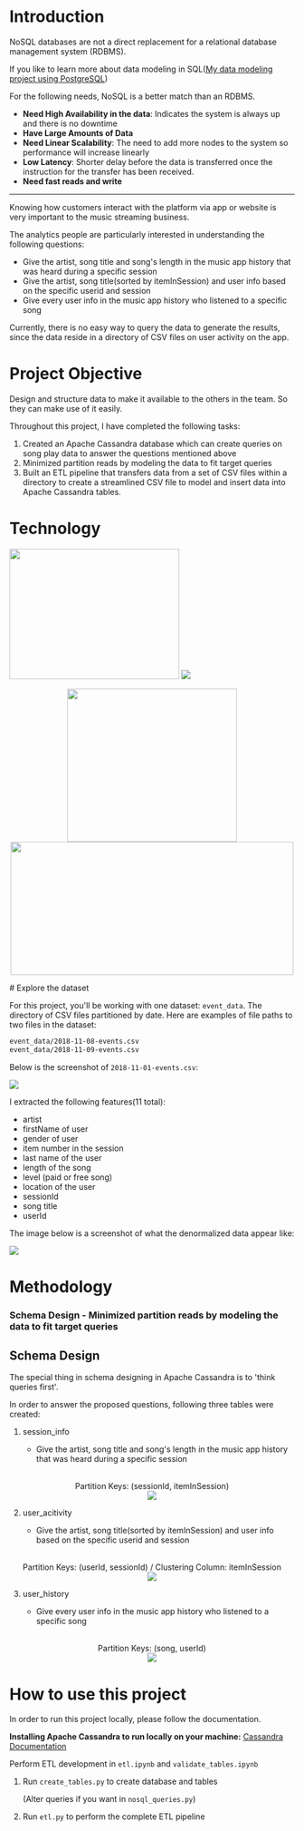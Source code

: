 # Introduction

NoSQL databases are not a direct replacement for a relational database management system (RDBMS).  

If you like to learn more about data modeling in SQL([My data modeling project using PostgreSQL](https://github.com/dar1enyang/Data-Modeling-PostgreSQL))

For the following needs, NoSQL is a better match than an RDBMS.

+ **Need High Availability in the data**: Indicates the system is always up and there is no downtime
+ **Have Large Amounts of Data**
+ **Need Linear Scalability**: The need to add more nodes to the system so performance will increase linearly
+ **Low Latency**: Shorter delay before the data is transferred once the instruction for the transfer has been received.
+ **Need fast reads and write**

---

Knowing how customers interact with the platform via app or website is very important to the music streaming business. 

The analytics people are particularly interested in understanding the following questions:

+ Give the artist, song title and song's length in the music app history that was heard during  a specific session
+ Give the artist, song title(sorted by itemInSession) and user info based on the specific userid and session
+ Give every user info in the music app history who listened to a specific song

Currently, there is no easy way to query the data to generate the results, since the data reside in a directory of CSV files on user activity on the app.



# Project Objective

Design and structure data to make it available to the others in the team. So they can make use of it easily.

Throughout this project, I have completed the following tasks:

1. Created an Apache Cassandra database which can create queries on song play data to answer the questions mentioned above
2. Minimized partition reads by modeling the data to fit target queries
3. Built an ETL pipeline that transfers data from a set of CSV files within a directory to create a streamlined CSV file to model and insert data into Apache Cassandra tables.



# Technology 

<p>
   <img height="230" width="300" src="https://ws3.sinaimg.cn/large/006tNc79ly1g2btcxl58xj318r0u0tgv.jpg" />
   <img   src="https://ws2.sinaimg.cn/large/006tNc79ly1g2bsv06jf3j30gp05njtd.jpg" />
</p>

<p align="middle">
  <img height="270" width="300" src="https://ws3.sinaimg.cn/large/006tNc79ly1g2btcxl58xj318r0u0tgv.jpg" />
  <img height="235" width="500" src="https://ws2.sinaimg.cn/large/006tNc79ly1g2bsv06jf3j30gp05njtd.jpg" />
</p>
# Explore the dataset

For this project, you'll be working with one dataset: `event_data`. The directory of CSV files partitioned by date. Here are examples of file paths to two files in the dataset:

```txt
event_data/2018-11-08-events.csv
event_data/2018-11-09-events.csv
```

Below is the screenshot of `2018-11-01-events.csv`:

![](https://ws3.sinaimg.cn/large/006tNc79ly1g2bv8lpy9dj32260iehas.jpg)

I extracted the following features(11 total): 

- artist 
- firstName of user
- gender of user
- item number in the session
- last name of the user
- length of the song
- level (paid or free song)
- location of the user
- sessionId
- song title
- userId

The image below is a screenshot of what the denormalized data  appear like: 

![](https://ws3.sinaimg.cn/large/006tNc79ly1g2bv4vvcl7j319i0enajs.jpg)



# Methodology 

### Schema Design - Minimized partition reads by modeling the data to fit target queries

## Schema Design
The special thing in schema designing in Apache Cassandra is to 'think queries first'.

In order to answer the proposed questions, following three tables were created: 

1. session_info

   + Give the artist, song title and song's length in the music app history that was heard during  a specific session

<p align="center">
  <br>Partition Keys: (sessionId, itemInSession) <br>
    <img src="https://ws2.sinaimg.cn/large/006tNc79ly1g2bvj1de8dj304r03ea9y.jpg" />
</p>   


2. user_acitivity

   + Give the artist, song title(sorted by itemInSession) and user info based on the specific userid and session

<p align="center">
  <br>Partition Keys: (userId, sessionId) / Clustering Column: itemInSession <br>
    <img src="https://ws3.sinaimg.cn/large/006tNc79ly1g2bvjbg53fj304x044aa0.jpg" />
</p>



3. user_history

   + Give every user info in the music app history who listened to a specific song

<p align="center">
  <br>Partition Keys: (song, userId) <br>
    <img src="https://ws4.sinaimg.cn/large/006tNc79ly1g2bvjgmv7sj304p02tjr9.jpg" />
</p>





# How to use this project

In order to run this project locally, please follow the documentation.

**Installing Apache Cassandra to run locally on your machine:**
[Cassandra Documentation](http://cassandra.apache.org/doc/latest/getting_started/installing.html)

Perform ETL development in `etl.ipynb` and `validate_tables.ipynb`

1. Run `create_tables.py` to create database and tables 

   (Alter queries if you want in `nosql_queries.py`)

2. Run `etl.py` to perform the complete ETL pipeline
